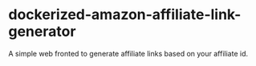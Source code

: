 # dockerized-amazon-affiliate-link-generator
A simple web fronted to generate affiliate links based on your affiliate id.
